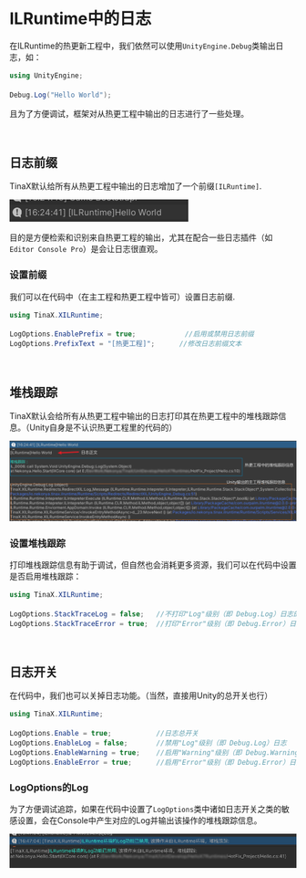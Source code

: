 # ILRuntime中的日志

在ILRuntime的热更新工程中，我们依然可以使用`UnityEngine.Debug`类输出日志，如：

``` csharp
using UnityEngine;

Debug.Log("Hello World");
```

且为了方便调试，框架对从热更工程中输出的日志进行了一些处理。

<br>

## 日志前缀

TinaX默认给所有从热更工程中输出的日志增加了一个前缀`[ILRuntime]`.

![1639124745865](log.assets/1639124745865.png)

目的是方便检索和识别来自热更工程的输出，尤其在配合一些日志插件（如`Editor Console Pro`）是会让日志很直观。

### 设置前缀 <!-- {docsify-ignore} -->

我们可以在代码中（在主工程和热更工程中皆可）设置日志前缀.

``` csharp
using TinaX.XILRuntime;

LogOptions.EnablePrefix = true;            //启用或禁用日志前缀
LogOptions.PrefixText = "[热更工程]";      //修改日志前缀文本
```

<br>

## 堆栈跟踪

TinaX默认会给所有从热更工程中输出的日志打印其在热更工程中的堆栈跟踪信息。（Unity自身是不认识热更工程里的代码的）

![1639125456644](log.assets/1639125456644.png)

### 设置堆栈跟踪

打印堆栈跟踪信息有助于调试，但自然也会消耗更多资源，我们可以在代码中设置是否启用堆栈跟踪：
``` csharp
using TinaX.XILRuntime;

LogOptions.StackTraceLog = false;   //不打印"Log"级别（即 Debug.Log）日志的堆栈跟踪信息
LogOptions.StackTraceError = true;  //打印"Error"级别（即 Debug.Error）日志的堆栈跟踪信息
```

<br>

## 日志开关

在代码中，我们也可以关掉日志功能。（当然，直接用Unity的总开关也行）

``` csharp
using TinaX.XILRuntime;

LogOptions.Enable = true;           //日志总开关
LogOptions.EnableLog = false;       //禁用"Log"级别（即 Debug.Log）日志
LogOptions.EnableWarning = true;    //启用"Warning"级别（即 Debug.Warning）日志
LogOptions.EnableError = true;      //启用"Error"级别（即 Debug.Error）日志
```

### LogOptions的Log

为了方便调试追踪，如果在代码中设置了`LogOptions`类中诸如日志开关之类的敏感设置，会在Console中产生对应的Log并输出该操作的堆栈跟踪信息。

![1639126150804](log.assets/1639126150804.png)

